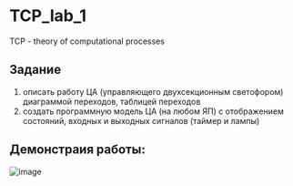 # TCP_lab_1
TCP - theory of computational processes

## Задание
1. описать работу ЦА (управляющего двухсекционным светофором) диаграммой переходов, таблицей переходов
2. создать программную модель ЦА (на любом ЯП) с отображением состояний, входных и выходных сигналов (таймер и лампы)
## Демонстраия работы:
![image](https://github.com/user-attachments/assets/663a624b-74f2-4905-9a7b-13d4fad7e4c0)
